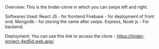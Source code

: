 Overview:
This is the tinder-clone in which you can swipe left and right.

Softwares Used: 
React JS - for frontend
Firebase - for deployment of front end.
Mongodb - for storing the name after swipe.
Express, Node js - For backend. 

Deployment:
You can use this link to access the clone - https://tinder-project-4ed5d.web.app/
